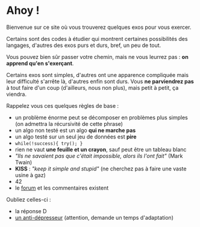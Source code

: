 # Ahoy !

Bienvenue sur ce site où vous trouverez quelques exos pour vous exercer.

Certains sont des codes à étudier qui montrent certaines possibilités des langages, d'autres des exos purs et durs, bref, un peu de tout.

Vous pouvez bien sûr passer votre chemin, mais ne vous leurrez pas : __on apprend qu'en s'exerçant__.

Certains exos sont simples, d'autres ont une apparence compliquée mais leur difficulté s'arrête là, d'autres enfin sont durs.
Vous __ne parviendrez pas__ à tout faire d'un coup (d'ailleurs, nous non plus), mais petit à petit, ça viendra.

Rappelez vous ces quelques règles de base :

- un problème énorme peut se décomposer en problèmes plus simples (on admettra la récursivité de cette phrase)
- un algo non testé est un algo __qui ne marche pas__
- un algo testé sur un seul jeu de données est __pire__
- `while(!success){ try(); }`
- rien ne vaut __une feuille et un crayon__, sauf peut être un tableau blanc
- _"Ils ne savaient pas que c'était impossible, alors ils l'ont fait"_ (Mark Twain)
- __KISS__ : _"keep it simple and stupid"_ (ne cherchez pas à faire une vaste usine à gaz)
- 42
- le [forum](http://spi2011.fr) et les commentaires existent


Oubliez celles-ci :

- la réponse D
- [un anti-dépresseur](http://nyan.cat) (attention, demande un temps d'adaptation)

